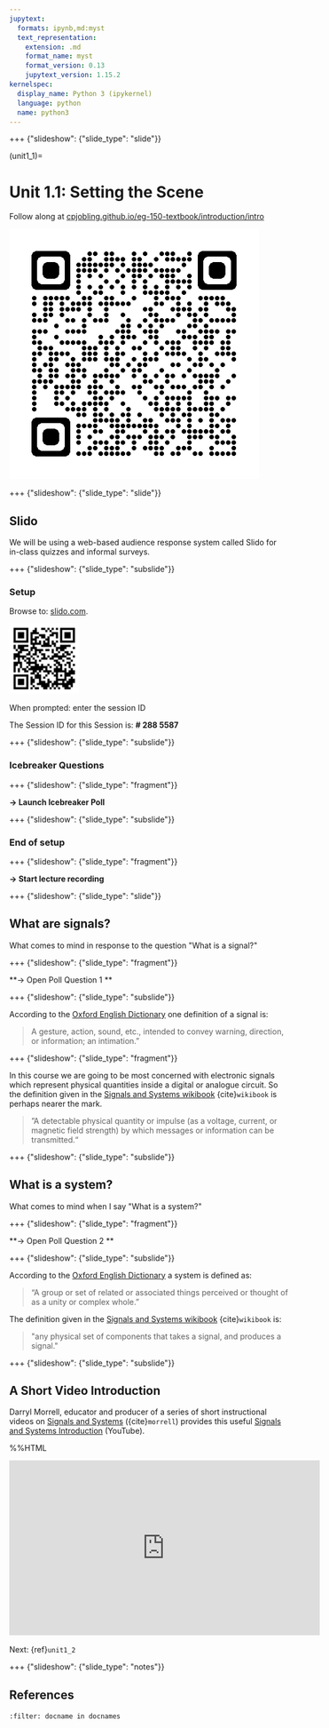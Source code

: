 ```yaml
---
jupytext:
  formats: ipynb,md:myst
  text_representation:
    extension: .md
    format_name: myst
    format_version: 0.13
    jupytext_version: 1.15.2
kernelspec:
  display_name: Python 3 (ipykernel)
  language: python
  name: python3
---
```


+++ {"slideshow": {"slide_type": "slide"}}

(unit1_1)=
# Unit 1.1: Setting the Scene


Follow along at [cpjobling.github.io/eg-150-textbook/introduction/intro](https://cpjobling.github.io/eg-150-textbook/introduction/intro)

![QR Code](pictures/qrcode_unit1.1.png)

+++ {"slideshow": {"slide_type": "slide"}}

## Slido

We will be using a web-based audience response system called Slido for in-class quizzes and informal surveys.

+++ {"slideshow": {"slide_type": "subslide"}}

### Setup

Browse to: [slido.com](https://www.slido.com).


<img alt="QR Code for Pingo" src="pictures/qr-code-slido.svg" width="25%" alt="QR Code for Slido session # 2885587" />

When prompted: enter the session ID

The Session ID for this Session is: **# 288 5587**

+++ {"slideshow": {"slide_type": "subslide"}}

### Icebreaker Questions

+++ {"slideshow": {"slide_type": "fragment"}}

**-> Launch Icebreaker Poll**

+++ {"slideshow": {"slide_type": "subslide"}}

### End of setup

+++ {"slideshow": {"slide_type": "fragment"}}

**-> Start lecture recording**

+++ {"slideshow": {"slide_type": "slide"}}

## What are signals?

What comes to mind in response to the question "What is a signal?"

+++ {"slideshow": {"slide_type": "fragment"}}

**-> Open Poll Question 1 **

+++ {"slideshow": {"slide_type": "subslide"}}

According to the [Oxford English Dictionary](https://www.oed.com/viewdictionaryentry/Entry/179518) one definition of a signal is:

> A gesture, action, sound, etc., intended to convey warning, direction, or information; an intimation.”

+++ {"slideshow": {"slide_type": "fragment"}}

In this course we are going to be most concerned with electronic signals which represent physical quantities inside a digital or analogue circuit. So the definition given in the [Signals and Systems wikibook](http://en.wikibooks.org/wiki/Signals_and_Systems/Definition_of_Signals_and_Systems) {cite}`wikibook` is perhaps nearer the mark.

> ”A detectable physical quantity or impulse (as a voltage, current, or magnetic field strength) by which messages or information can be transmitted.“

+++ {"slideshow": {"slide_type": "subslide"}}

## What is a system?

What comes to mind when I say "What is a system?"

+++ {"slideshow": {"slide_type": "fragment"}}

**-> Open Poll Question 2 **

+++ {"slideshow": {"slide_type": "subslide"}}

According to the [Oxford English Dictionary](https://www.oed.com/view/Entry/196665) a system is defined as:

> “A group or set of related or associated things perceived or thought of as a unity or complex whole.”

The definition given in the [Signals and Systems wikibook](http://en.wikibooks.org/wiki/Signals_and_Systems/Definition_of_Signals_and_Systems) {cite}`wikibook` is:

> "any physical set of components that takes a signal, and produces a signal."

+++ {"slideshow": {"slide_type": "subslide"}}

## A Short Video Introduction

Darryl Morrell, educator and producer of a series of short instructional videos on [Signals and Systems](https://sites.google.com/a/asu.edu/signals-and-systems/) ({cite}`morrell`) provides this useful [Signals and Systems Introduction](https://youtu.be/YBMGMF-DAVU) (YouTube).

%%HTML
<iframe width="560" height="315" src="https://www.youtube.com/embed/YBMGMF-DAVU" title="YouTube video player" frameborder="0" allow="accelerometer; autoplay; clipboard-write; encrypted-media; gyroscope; picture-in-picture; web-share" allowfullscreen></iframe>


Next: {ref}`unit1_2`

+++ {"slideshow": {"slide_type": "notes"}}

## References

```{bibliography}
:filter: docname in docnames
```
